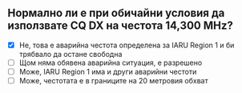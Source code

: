 ## Нормално ли е при обичайни условия да използвате CQ DX на честота 14,300 MHz?

<!-- Верният отговор е отбелязан с [X] -->

- [X] Не, това е аварийна честота определена за IARU Region 1 и би трябвало да остане свободна
- [ ] Щом няма обявена аварийна ситуация, е разрешено
- [ ] Може, IARU Region 1 има и други аварийни честоти
- [ ] Може, честотата е в границите на 20 метровия обхват
